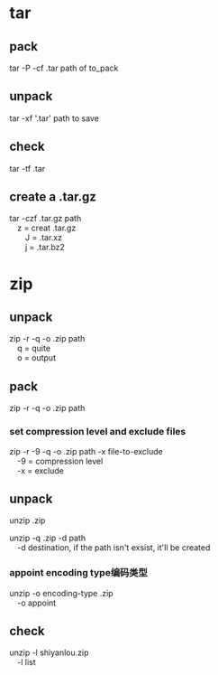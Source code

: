 # tar
## pack
tar -P -cf .tar path of to_pack  
## unpack
tar -xf '.tar' path to save  
## check
tar -tf .tar  
## create a .tar.gz
tar -czf .tar.gz path  
&emsp;z = creat .tar.gz  
&emsp;&emsp;J = .tar.xz  
&emsp;&emsp;j = .tar.bz2  
# zip
## unpack
zip -r -q -o .zip path  
&emsp;q = quite  
&emsp;o = output  
## pack
zip -r -q -o .zip path  
### set compression level and exclude files  
zip -r -9 -q -o .zip path -x file-to-exclude  
&emsp;-9 = compression level  
&emsp;-x = exclude  
## unpack
unzip .zip  

unzip -q .zip -d path  
&emsp;-d destination, if the path isn't exsist, it'll be created  
### appoint encoding type编码类型
unzip -o encoding-type .zip  
&emsp;-o appoint  
## check
unzip -l shiyanlou.zip  
&emsp;-l list  

